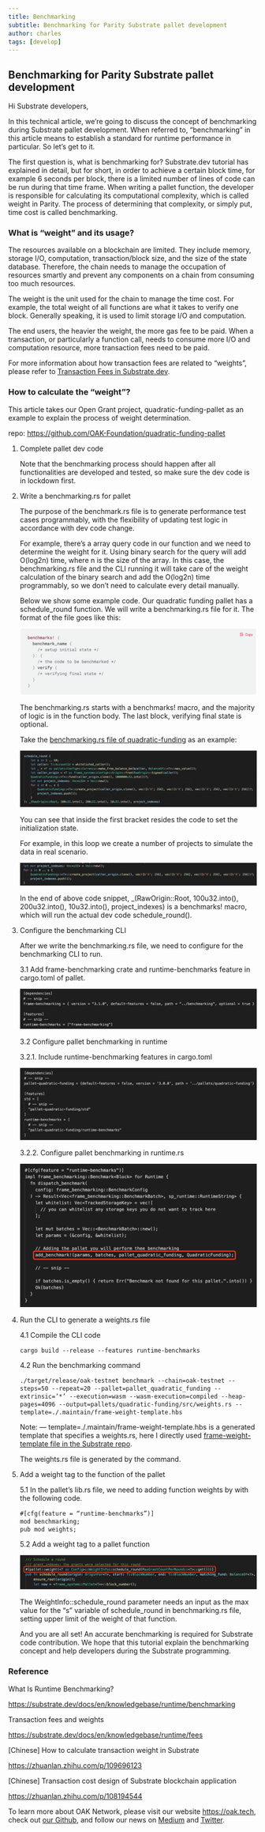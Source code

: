 ```yaml
---
title: Benchmarking
subtitle: Benchmarking for Parity Substrate pallet development
author: charles
tags: [develop]
---
```


## Benchmarking for Parity Substrate pallet development

Hi Substrate developers,

In this technical article, we’re going to discuss the concept of benchmarking during Substrate pallet development. When referred to, “benchmarking” in this article means to establish a standard for runtime performance in particular. So let’s get to it.

The first question is, what is benchmarking for? Substrate.dev tutorial has explained in detail, but for short, in order to achieve a certain block time, for example 6 seconds per block, there is a limited number of lines of code can be run during that time frame. When writing a pallet function, the developer is responsible for calculating its computational complexity, which is called weight in Parity. The process of determining that complexity, or simply put, time cost is called benchmarking.

### What is “weight” and its usage?

The resources available on a blockchain are limited. They include memory, storage I/O, computation, transaction/block size, and the size of the state database. Therefore, the chain needs to manage the occupation of resources smartly and prevent any components on a chain from consuming too much resources.

The weight is the unit used for the chain to manage the time cost. For example, the total weight of all functions are what it takes to verify one block. Generally speaking, it is used to limit storage I/O and computation.

The end users, the heavier the weight, the more gas fee to be paid. When a transaction, or particularly a function call, needs to consume more I/O and computation resource, more transaction fees need to be paid.

For more information about how transaction fees are related to “weights”, please refer to [Transaction Fees in Substrate.dev](https://substrate.dev/docs/en/knowledgebase/runtime/fees).

### How to calculate the “weight”?

This article takes our Open Grant project, quadratic-funding-pallet as an example to explain the process of weight determination.

repo: <https://github.com/OAK-Foundation/quadratic-funding-pallet>

1. Complete pallet dev code

	Note that the benchmarking process should happen after all functionalities are developed and tested, so make sure the dev code is in lockdown first.

1. Write a benchmarking.rs for pallet
	
	The purpose of the benchmark.rs file is to generate performance test cases programmably, with the flexibility of updating test logic in accordance with dev code change.

	For example, there’s a array query code in our function and we need to determine the weight for it. Using binary search for the query will add O(log2n) time, where n is the size of the array. In this case, the benchmarking.rs file and the CLI running it will take care of the weight calculation of the binary search and add the O(log2n) time programmably, so we don’t need to calculate every detail manually.

	Below we show some example code. Our quadratic funding pallet has a schedule_round function. We will write a benchmarking.rs file for it. The format of the file goes like this:

	![benchmarks](../assets/img/benchmarking/benchmarks.png)

	The benchmarking.rs starts with a benchmarks! macro, and the majority of logic is in the function body. The last block, verifying final state is optional.

	Take the [benchmarking.rs file of quadratic-funding](https://github.com/OAK-Foundation/quadratic-funding-pallet/blob/add_weights/pallets/quadratic-funding/src/benchmarking.rs) as an example:

	![schedule_round](../assets/img/benchmarking/schedule_round.png)

	You can see that inside the first bracket resides the code to set the initialization state.

	For example, in this loop we create a number of projects to simulate the data in real scenario.

	![project_indexs](../assets/img/benchmarking/project_indexs.png)

	In the end of above code snippet, _(RawOrigin::Root, 100u32.into(), 200u32.into(), 10u32.into(), project_indexes) is a benchmarks! macro, which will run the actual dev code schedule_round().

1. Configure the benchmarking CLI
   
	After we write the benchmarking.rs file, we need to configure for the benchmarking CLI to run.

	3.1 Add frame-benchmarking crate and runtime-benchmarks feature in cargo.toml of pallet.

	![dependencies](../assets/img/benchmarking/dependencies.png)

	3.2 Configure pallet benchmarking in runtime
	
	3.2.1. Include runtime-benchmarking features in cargo.toml

	![runtime-benchmarks](../assets/img/benchmarking/runtime-benchmarks.png)

	3.2.2. Configure pallet benchmarking in runtime.rs

	![add_benchmark](../assets/img/benchmarking/add_benchmark.png)

1. Run the CLI to generate a weights.rs file
   
	4.1 Compile the CLI code

	```
	cargo build --release --features runtime-benchmarks
	```

	4.2 Run the benchmarking command
	
	```
	./target/release/oak-testnet benchmark --chain=oak-testnet --steps=50 --repeat=20 --pallet=pallet_quadratic_funding --extrinsic=’*’ --execution=wasm --wasm-execution=compiled --heap-pages=4096 --output=pallets/quadratic-funding/src/weights.rs --template=./.maintain/frame-weight-template.hbs
	```

	Note: — template=./.maintain/frame-weight-template.hbs is a generated template that specifies a weights.rs, here I directly used [frame-weight-template file in the Substrate repo](https://github.com/paritytech/substrate/blob/master/.maintain/frame-weight-template.hbs).

	The weights.rs file is generated by the command.

1. Add a weight tag to the function of the pallet
		
	5.1 In the pallet’s lib.rs file, we need to adding function weights by with the following code.

	```
	#[cfg(feature = “runtime-benchmarks”)]
	mod benchmarking;
	pub mod weights;
	```

	5.2 Add a weight tag to a pallet function

	![tag](../assets/img/benchmarking/tag.png)

	The WeightInfo::schedule_round parameter needs an input as the max value for the “s” variable of schedule_round in benchmarking.rs file, setting upper limit of the weight of that function.

	And you are all set! An accurate benchmarking is required for Substrate code contribution. We hope that this tutorial explain the benchmarking concept and help developers during the Substrate programming.

### Reference
What Is Runtime Benchmarking?

<https://substrate.dev/docs/en/knowledgebase/runtime/benchmarking>

Transaction fees and weights

<https://substrate.dev/docs/en/knowledgebase/runtime/fees>

[Chinese] How to calculate transaction weight in Substrate

<https://zhuanlan.zhihu.com/p/109696123>

[Chinese] Transaction cost design of Substrate blockchain application

<https://zhuanlan.zhihu.com/p/108194544>

To learn more about OAK Network, please visit our website <https://oak.tech>, check out [our Github](https://github.com/OAK-Foundation), and follow our news on [Medium](https://medium.com/oak-blockchain) and [Twitter](https://twitter.com/oak_network).

